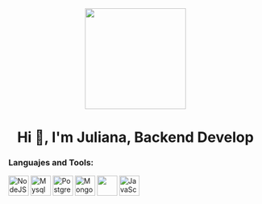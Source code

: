 <div id="header" align="center">
<img src="https://media.giphy.com/media/4H3Ii5eLChYul9p7NL/giphy-downsized-large.gif" width="200">
<h1 align="center">Hi 👋, I'm Juliana, Backend Develop</h1>
</div>

<div align="left">
 <h3>Languajes and Tools:</h3>
  <div>
    <img src="nodejs.png" title="NodeJS" alt="NodeJS" width="40" height="40"/ &nbsp;>
    <img src="mysql.png" title="Mysql" alt="Mysql" width="40" height="40"/ &nbsp;>
    <img src="https://upload.wikimedia.org/wikipedia/commons/2/29/Postgresql_elephant.svg" title="PosgrestSQL" alt="PostgrestSQL" width="40" height="40"/ &nbsp;>
    <img src="hoja.png" title="MongoDB" alt="MongoDB" width="40" height="40"/ &nbsp;>
    <img src="typescript.png" title="typescript" alt=""typescript" width="40" height="40"/ &nbsp;>
    <img src="js.png" title="JavaScript" alt="JavaScript" width="40" height="40"/ &nbsp;>
  </div>
</div>

